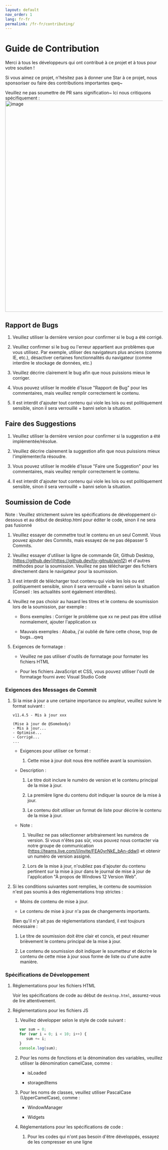 ```yaml
---
layout: default
nav_order: 1
lang: fr-fr
permalink: /fr-fr/contributing/
---
```


# Guide de Contribution

Merci à tous les développeurs qui ont contribué à ce projet et à tous pour votre soutien !

Si vous aimez ce projet, n'hésitez pas à donner une Star à ce projet, nous sponsoriser ou faire des contributions importantes qwq~

Veuillez ne pas soumettre de PR sans signification~ Ici nous critiquons spécifiquement :
<img width="673" alt="image" src="https://github.com/tjy-gitnub/win12/assets/121747915/2da6f2d8-369a-4ef7-a87e-7ac4ecacd78b">

## Rapport de Bugs

1. Veuillez utiliser la dernière version pour confirmer si le bug a été corrigé.

2. Veuillez confirmer si le bug ou l'erreur appartient aux problèmes que vous utilisez. Par exemple, utiliser des navigateurs plus anciens (comme IE, etc.), désactiver certaines fonctionnalités du navigateur (comme interdire le stockage de données, etc.)

3. Veuillez décrire clairement le bug afin que nous puissions mieux le corriger.

4. Vous pouvez utiliser le modèle d'Issue "Rapport de Bug" pour les commentaires, mais veuillez remplir correctement le contenu.

5. Il est interdit d'ajouter tout contenu qui viole les lois ou est politiquement sensible, sinon il sera verrouillé + banni selon la situation.

## Faire des Suggestions

1. Veuillez utiliser la dernière version pour confirmer si la suggestion a été implémentée/résolue.

2. Veuillez décrire clairement la suggestion afin que nous puissions mieux l'implémenter/la résoudre.

3. Vous pouvez utiliser le modèle d'Issue "Faire une Suggestion" pour les commentaires, mais veuillez remplir correctement le contenu.

4. Il est interdit d'ajouter tout contenu qui viole les lois ou est politiquement sensible, sinon il sera verrouillé + banni selon la situation.

## Soumission de Code

Note : Veuillez strictement suivre les spécifications de développement ci-dessous et au début de desktop.html pour éditer le code, sinon il ne sera pas fusionné

1. Veuillez essayer de commettre tout le contenu en un seul Commit. Vous pouvez ajouter des Commits, mais essayez de ne pas dépasser 5 Commits.

2. Veuillez essayer d'utiliser la ligne de commande Git, Github Desktop, [https://github.dev](https://github.dev/tjy-gitnub/win12) et d'autres méthodes pour la soumission. Veuillez ne pas télécharger des fichiers directement dans le navigateur pour la soumission.

3. Il est interdit de télécharger tout contenu qui viole les lois ou est politiquement sensible, sinon il sera verrouillé + banni selon la situation (Conseil : les actualités sont également interdites).

4. Veuillez ne pas choisir au hasard les titres et le contenu de soumission lors de la soumission, par exemple :

   - Bons exemples : Corriger le problème que xx ne peut pas être utilisé normalement, ajouter l'application xx
  
   - Mauvais exemples : Ababa, j'ai oublié de faire cette chose, trop de bugs...qwq

5. Exigences de formatage :

   - Veuillez ne pas utiliser d'outils de formatage pour formater les fichiers HTML

   - Pour les fichiers JavaScript et CSS, vous pouvez utiliser l'outil de formatage fourni avec Visual Studio Code

### Exigences des Messages de Commit

   1. Si la mise à jour a une certaine importance ou ampleur, veuillez suivre le format suivant :

      ```
      v11.4.5 - Mis à jour xxx

      (Mise à jour de @Somebody)
      - Mis à jour...
      - Optimisé...
      - Corrigé...
      ...
      ```

      - Exigences pour utiliser ce format :

         1. Cette mise à jour doit nous être notifiée avant la soumission.

      - Description :

         1. Le titre doit inclure le numéro de version et le contenu principal de la mise à jour.

         2. La première ligne du contenu doit indiquer la source de la mise à jour.

         3. Le contenu doit utiliser un format de liste pour décrire le contenu de la mise à jour.

      - Note :

         1. Veuillez ne pas sélectionner arbitrairement les numéros de version. Si vous n'êtes pas sûr, vous pouvez nous contacter via notre groupe de communication (<https://teams.live.com/l/invite/FEA0yrNkE_bAn-ddwI>) et obtenir un numéro de version assigné.

         2. Lors de la mise à jour, n'oubliez pas d'ajouter du contenu pertinent sur la mise à jour dans le journal de mise à jour de l'application "À propos de Windows 12 Version Web".

   2. Si les conditions suivantes sont remplies, le contenu de soumission n'est pas soumis à des réglementations trop strictes :

      - Moins de contenu de mise à jour.

      - Le contenu de mise à jour n'a pas de changements importants.

      Bien qu'il n'y ait pas de réglementations standard, il est toujours nécessaire :

         1. Le titre de soumission doit être clair et concis, et peut résumer brièvement le contenu principal de la mise à jour.

         2. Le contenu de soumission doit indiquer le soumetteur et décrire le contenu de cette mise à jour sous forme de liste ou d'une autre manière.

### Spécifications de Développement

1. Réglementations pour les fichiers HTML

   Voir les spécifications de code au début de `desktop.html`, assurez-vous de lire attentivement.

2. Réglementations pour les fichiers JS

   1. Veuillez développer selon le style de code suivant :

   ```js
      var sum = 0;
      for (var i = 0; i < 10; i++) {
         sum += i;
      }
      console.log(sum);
   ```

   2. Pour les noms de fonctions et la dénomination des variables, veuillez utiliser la dénomination camelCase, comme :

      - isLoaded

      - storagedItems

   3. Pour les noms de classes, veuillez utiliser PascalCase (UpperCamelCase), comme :

      - WindowManager

      - Widgets

   4. Réglementations pour les spécifications de code :

      1. Pour les codes qui n'ont pas besoin d'être développés, essayez de les compresser en une ligne
